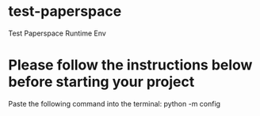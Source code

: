# test-paperspace
Test Paperspace Runtime Env
# Please follow the instructions below before starting your project
Paste the following command into the terminal: python -m config
